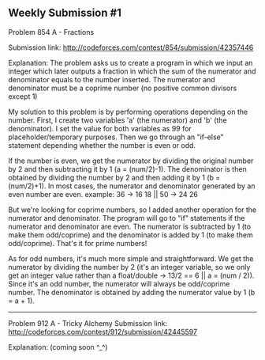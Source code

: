 Weekly Submission #1
-----------------------------------------------------------------------------------
Problem 854 A - Fractions

Submission link: http://codeforces.com/contest/854/submission/42357446

Explanation: 
The problem asks us to create a program in which we input an integer which later outputs a fraction in which the sum of the numerator and denominator equals to the number inserted. The numerator and denominator must be a coprime number (no positive
common divisors except 1)

My solution to this problem is by performing operations depending on the number. First, I create two variables 'a' (the numerator) 
and 'b' (the denominator). I set the value for both variables as 99 for placeholder/temporary purposes. Then we go through an "if-else" statement depending whether the number is even or odd.

If the number is even, we get the numerator by dividing the original number by 2 and then subtracting it by 1 (a = (num/2)-1).
The denominator is then obtained by dividing the number by 2 and then adding it by 1 (b = (num/2)+1). In most cases, the numerator
and denominator generated by an even number are even.
  example: 36 -> 16 18 || 50 -> 24 26

But we're looking for coprime numbers, so I added another operation for the numerator and denominator. The program will go to 
"if" statements if the numerator and denominator are even. The numerator is subtracted by 1 (to make them odd/coprime) and the denominator is added by 1 (to make them odd/coprime). That's it for prime numbers!

As for odd numbers, it's much more simple and straightforward. We get the numerator by dividing the number by 2 (it's an integer
variable, so we only get an integer value rather than a float/double -> 13/2 == 6 || a = (num / 2)). Since it's an odd number, the numerator will always be odd/coprime number. The denominator is obtained by adding the numerator value by 1 (b = a + 1).

----------------------------------------------------------------------
Problem 912 A - Tricky Alchemy
Submission link: http://codeforces.com/contest/912/submission/42445597

Explanation:
(coming soon ^_^)

